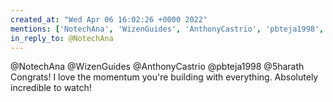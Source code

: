 ```yaml
---
created_at: "Wed Apr 06 16:02:26 +0000 2022"
mentions: ['NotechAna', 'WizenGuides', 'AnthonyCastrio', 'pbteja1998', '5harath']
in_reply_to: @NotechAna
---
```


@NotechAna @WizenGuides @AnthonyCastrio @pbteja1998 @5harath Congrats! I love the momentum you're building with everything. Absolutely incredible to watch!